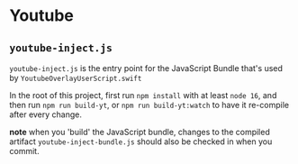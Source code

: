 # Youtube 

## `youtube-inject.js`

`youtube-inject.js` is the entry point for the JavaScript Bundle that's used by `YoutubeOverlayUserScript.swift` 

In the root of this project, first run `npm install` with at least `node 16`, and then run `npm run build-yt`, 
or `npm run build-yt:watch` to have it re-compile after every change.

**note** when you 'build' the JavaScript bundle, changes to the compiled artifact `youtube-inject-bundle.js` should
also be checked in when you commit.